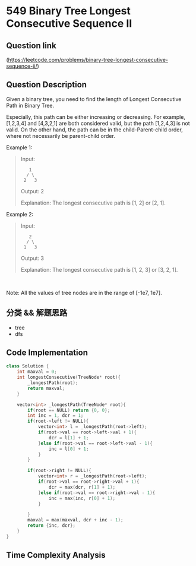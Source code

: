 # 549 Binary Tree Longest Consecutive Sequence II

## Question link
(https://leetcode.com/problems/binary-tree-longest-consecutive-sequence-ii/)

## Question Description
Given a binary tree, you need to find the length of Longest Consecutive Path in Binary Tree.

Especially, this path can be either increasing or decreasing. For example, [1,2,3,4] and [4,3,2,1] are both considered valid, but the path [1,2,4,3] is not valid. On the other hand, the path can be in the child-Parent-child order, where not necessarily be parent-child order.

Example 1:
>
> Input:
>
>        1
>       / \
>      2   3
>
> Output: 2
>
> Explanation: The longest consecutive path is [1, 2] or [2, 1].

Example 2:
> Input:
>
>        2
>       / \
>      1   3
>
> Output: 3
>
> Explanation: The longest consecutive path is [1, 2, 3] or [3, 2, 1].

<br/>

Note: All the values of tree nodes are in the range of [-1e7, 1e7].

## 分类 && 解题思路
- tree
- dfs

## Code Implementation
```c++
class Solution {
    int maxval = 0;
    int longestConsecutive(TreeNode* root){
        _longestPath(root);
        return maxval;
    }

    vector<int> _longestPath(TreeNode* root){
        if(root == NULL) return {0, 0};
        int inc = 1, dcr = 1;
        if(root->left != NULL){
            vector<int> l = _longestPath(root->left);
            if(root->val == root->left->val + 1){
                dcr = l[1] + 1;
            }else if(root->val == root->left->val - 1){
                inc = l[0] + 1;
            }
        }

        if(root->right != NULL){
            vector<int> r = _longestPath(root->left);
            if(root->val == root->right->val + 1){
                dcr = max(dcr, r[1] + 1);
            }else if(root->val == root->right->val - 1){
                inc = max(inc, r[0] + 1);
            }

        }
        maxval = max(maxval, dcr + inc - 1);
        return {inc, dcr};
    }
}
```

## Time Complexity Analysis
